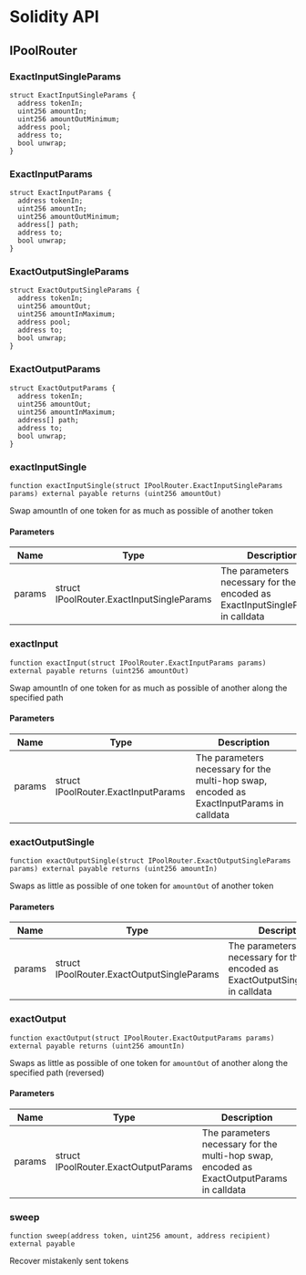 # Solidity API

## IPoolRouter

### ExactInputSingleParams

```solidity
struct ExactInputSingleParams {
  address tokenIn;
  uint256 amountIn;
  uint256 amountOutMinimum;
  address pool;
  address to;
  bool unwrap;
}
```

### ExactInputParams

```solidity
struct ExactInputParams {
  address tokenIn;
  uint256 amountIn;
  uint256 amountOutMinimum;
  address[] path;
  address to;
  bool unwrap;
}
```

### ExactOutputSingleParams

```solidity
struct ExactOutputSingleParams {
  address tokenIn;
  uint256 amountOut;
  uint256 amountInMaximum;
  address pool;
  address to;
  bool unwrap;
}
```

### ExactOutputParams

```solidity
struct ExactOutputParams {
  address tokenIn;
  uint256 amountOut;
  uint256 amountInMaximum;
  address[] path;
  address to;
  bool unwrap;
}
```

### exactInputSingle

```solidity
function exactInputSingle(struct IPoolRouter.ExactInputSingleParams params) external payable returns (uint256 amountOut)
```

Swap amountIn of one token for as much as possible of another token

#### Parameters

| Name | Type | Description |
| ---- | ---- | ----------- |
| params | struct IPoolRouter.ExactInputSingleParams | The parameters necessary for the swap, encoded as ExactInputSingleParams in calldata |

### exactInput

```solidity
function exactInput(struct IPoolRouter.ExactInputParams params) external payable returns (uint256 amountOut)
```

Swap amountIn of one token for as much as possible of another along the specified path

#### Parameters

| Name | Type | Description |
| ---- | ---- | ----------- |
| params | struct IPoolRouter.ExactInputParams | The parameters necessary for the multi-hop swap, encoded as ExactInputParams in calldata |

### exactOutputSingle

```solidity
function exactOutputSingle(struct IPoolRouter.ExactOutputSingleParams params) external payable returns (uint256 amountIn)
```

Swaps as little as possible of one token for `amountOut` of another token

#### Parameters

| Name | Type | Description |
| ---- | ---- | ----------- |
| params | struct IPoolRouter.ExactOutputSingleParams | The parameters necessary for the swap, encoded as ExactOutputSingleParams in calldata |

### exactOutput

```solidity
function exactOutput(struct IPoolRouter.ExactOutputParams params) external payable returns (uint256 amountIn)
```

Swaps as little as possible of one token for `amountOut` of another along the specified path (reversed)

#### Parameters

| Name | Type | Description |
| ---- | ---- | ----------- |
| params | struct IPoolRouter.ExactOutputParams | The parameters necessary for the multi-hop swap, encoded as ExactOutputParams in calldata |

### sweep

```solidity
function sweep(address token, uint256 amount, address recipient) external payable
```

Recover mistakenly sent tokens

